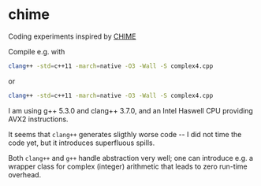 # chime
Coding experiments inspired by [CHIME](http://chime.phas.ubc.ca)

Compile e.g. with
```sh
clang++ -std=c++11 -march=native -O3 -Wall -S complex4.cpp
```
or
```sh
clang++ -std=c++11 -march=native -O3 -Wall -S complex4.cpp
```

I am using g++ 5.3.0 and clang++ 3.7.0, and an Intel Haswell CPU providing AVX2
instructions.

It seems that `clang++` generates sligthly worse code -- I did not time the code
yet, but it introduces superfluous spills.

Both `clang++` and `g++` handle abstraction very well; one can introduce e.g. a
wrapper class for complex (integer) arithmetic that leads to zero run-time
overhead.
